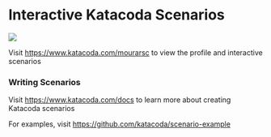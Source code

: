 # Interactive Katacoda Scenarios

[![](http://shields.katacoda.com/katacoda/mourarsc/count.svg)](https://www.katacoda.com/mourarsc "Get your profile on Katacoda.com")

Visit https://www.katacoda.com/mourarsc to view the profile and interactive scenarios

### Writing Scenarios
Visit https://www.katacoda.com/docs to learn more about creating Katacoda scenarios

For examples, visit https://github.com/katacoda/scenario-example
